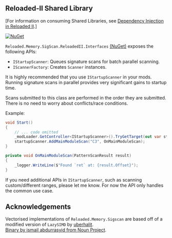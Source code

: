 ## Reloaded-II Shared Library

[For information on consuming Shared Libraries, see [Dependency Injection in Reloaded II](https://reloaded-project.github.io/Reloaded-II/DependencyInjection_Consumer/).]

[![NuGet](https://img.shields.io/nuget/v/Reloaded.Memory.SigScan.ReloadedII.Interfaces)](https://www.nuget.org/packages/Reloaded.Memory.SigScan.ReloadedII.Interfaces)

`Reloaded.Memory.SigScan.ReloadedII.Interfaces` [(NuGet)](https://www.nuget.org/packages/Reloaded.Memory.SigScan.ReloadedII.Interfaces) exposes the following APIs:  
- `IStartupScanner`: Queues signature scans for batch parallel scanning.   
- `IScannerFactory`: Creates `Scanner` instances.  

It is highly recommended that you use `IStartupScanner` in your mods.  
Running signature scans in parallel provides very significant gains to startup time.  

Scans submitted to this class are performed in the order they are submitted.  
There is no need to worry about conflicts/race conditions.  

Example:  
```csharp
void Start() 
{
    // ... code omitted
    _modLoader.GetController<IStartupScanner>().TryGetTarget(out var startupScanner);
    startupScanner.AddMainModuleScan("C3", OnMainModuleScan);
}

private void OnMainModuleScan(PatternScanResult result)
{
    _logger.WriteLine($"Found `ret` at: {result.Offset}");
}
```

If you need additional APIs in `IStartupScanner`, such as scanning custom/different ranges, please let me know. For now the API only handles the common use case.

## Acknowledgements

Vectorised implementations of `Reloaded.Memory.Sigscan` are based off of a modified version of `LazySIMD` by [uberhalit](https://github.com/uberhalit).  
[Binary by ismail abdurrasyid from Noun Project](https://thenounproject.com/browse/icons/term/binary/).
